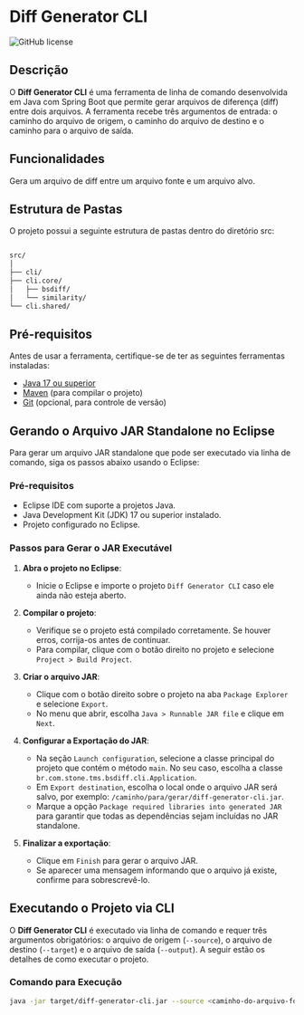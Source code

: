 # Diff Generator CLI

![GitHub license](https://img.shields.io/badge/license-MIT-blue.svg)

## Descrição

O **Diff Generator CLI** é uma ferramenta de linha de comando desenvolvida em Java com Spring Boot que permite gerar arquivos de diferença (diff) entre dois arquivos. A ferramenta recebe três argumentos de entrada: o caminho do arquivo de origem, o caminho do arquivo de destino e o caminho para o arquivo de saída.

## Funcionalidades
 Gera um arquivo de diff entre um arquivo fonte e um arquivo alvo.

## Estrutura de Pastas
O projeto possui a seguinte estrutura de pastas dentro do diretório src:

```bash

src/
│
├── cli/
├── cli.core/
│   ├── bsdiff/
│   └── similarity/
└── cli.shared/

````

## Pré-requisitos

Antes de usar a ferramenta, certifique-se de ter as seguintes ferramentas instaladas:

- [Java 17 ou superior](https://www.oracle.com/java/technologies/javase-jdk17-downloads.html)
- [Maven](https://maven.apache.org/download.cgi) (para compilar o projeto)
- [Git](https://git-scm.com/downloads) (opcional, para controle de versão)

## Gerando o Arquivo JAR Standalone no Eclipse

Para gerar um arquivo JAR standalone que pode ser executado via linha de comando, siga os passos abaixo usando o Eclipse:

### Pré-requisitos

- Eclipse IDE com suporte a projetos Java.
- Java Development Kit (JDK) 17 ou superior instalado.
- Projeto configurado no Eclipse.

### Passos para Gerar o JAR Executável

1. **Abra o projeto no Eclipse**:
   - Inicie o Eclipse e importe o projeto `Diff Generator CLI` caso ele ainda não esteja aberto.

2. **Compilar o projeto**:
   - Verifique se o projeto está compilado corretamente. Se houver erros, corrija-os antes de continuar.
   - Para compilar, clique com o botão direito no projeto e selecione `Project > Build Project`.

3. **Criar o arquivo JAR**:
   - Clique com o botão direito sobre o projeto na aba `Package Explorer` e selecione `Export`.
   - No menu que abrir, escolha `Java > Runnable JAR file` e clique em `Next`.

4. **Configurar a Exportação do JAR**:
   - Na seção `Launch configuration`, selecione a classe principal do projeto que contém o método `main`. No seu caso, escolha a classe `br.com.stone.tms.bsdiff.cli.Application`.
   - Em `Export destination`, escolha o local onde o arquivo JAR será salvo, por exemplo: `/caminho/para/gerar/diff-generator-cli.jar`.
   - Marque a opção `Package required libraries into generated JAR` para garantir que todas as dependências sejam incluídas no JAR standalone.

5. **Finalizar a exportação**:
   - Clique em `Finish` para gerar o arquivo JAR.
   - Se aparecer uma mensagem informando que o arquivo já existe, confirme para sobrescrevê-lo.

## Executando o Projeto via CLI

O **Diff Generator CLI** é executado via linha de comando e requer três argumentos obrigatórios: o arquivo de origem (`--source`), o arquivo de destino (`--target`) e o arquivo de saída (`--output`). A seguir estão os detalhes de como executar o projeto.

### Comando para Execução

```bash
java -jar target/diff-generator-cli.jar --source <caminho-do-arquivo-fonte> --target <caminho-do-arquivo-alvo> --output <caminho-do-arquivo-de-saida>
